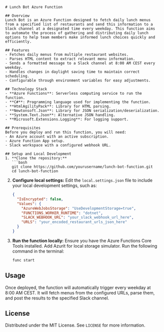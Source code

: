 ```
# Lunch Bot Azure Function

## Overview
Lunch Bot is an Azure Function designed to fetch daily lunch menus from a specified list of restaurants and send this information to a Slack channel at a designated time every weekday. This function aims to automate the process of gathering and distributing daily lunch options to help team members make informed lunch choices quickly and efficiently.

## Features
- Fetches daily menus from multiple restaurant websites.
- Parses HTML content to extract relevant menu information.
- Sends a formatted message to a Slack channel at 8:00 AM CEST every weekday.
- Handles changes in daylight saving time to maintain correct scheduling.
- Configurable through environment variables for easy adjustments.

## Technology Stack
- **Azure Functions**: Serverless computing service to run the function.
- **C#**: Programming language used for implementing the function.
- **HtmlAgilityPack**: Library for HTML parsing.
- **Newtonsoft.Json**: Library for JSON serialization/deserialization.
- **System.Text.Json**: Alternative JSON handling.
- **Microsoft.Extensions.Logging**: For logging support.

## Prerequisites
Before you deploy and run this function, you will need:
- An Azure account with an active subscription.
- Azure Function App setup.
- Slack workspace with a configured webhook URL.

## Setup and Local Development
1. **Clone the repository:**
   ```bash
   git clone https://github.com/yourusername/lunch-bot-function.git
   cd lunch-bot-function
   ```

2. **Configure local settings:**
   Edit the `local.settings.json` file to include your local development settings, such as:
   ```json
   {
     "IsEncrypted": false,
     "Values": {
       "AzureWebJobsStorage": "UseDevelopmentStorage=true",
       "FUNCTIONS_WORKER_RUNTIME": "dotnet",
       "SLACK_WEBHOOK_URL": "your_slack_webhook_url_here",
       "URLS": "your_encoded_restaurant_urls_json_here"
     }
   }
   ```

3. **Run the function locally:**
   Ensure you have the Azure Functions Core Tools installed. Add Azurit for local storage simulator. Run the following command in the terminal:
   ```bash
   func start
   ```

## Usage
Once deployed, the function will automatically trigger every weekday at 8:00 AM CEST. It will fetch menus from the configured URLs, parse them, and post the results to the specified Slack channel.

## License
Distributed under the MIT License. See `LICENSE` for more information.
